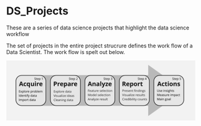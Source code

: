 # DS_Projects
These are a series of data science projects that highlight the data science workflow


The set of projects in the entire project strucrure defines the work flow of a Data Scientist. The work flow is spelt out below.

![Data Science Workflow](img/ds-workflow.png)

